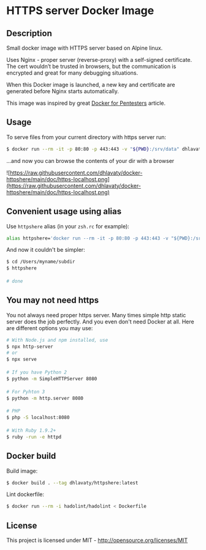 # HTTPS server Docker Image

## Description

Small docker image with HTTPS server based on Alpine linux.

Uses Nginx - proper server (reverse-proxy) with a self-signed certificate. The cert wouldn’t be trusted in browsers, but the communication is encrypted and great for many debugging situations.

When this Docker image is launched, a new key and certificate are generated before Nginx starts automatically.

This image was inspired by great [Docker for Pentesters](https://blog.ropnop.com/docker-for-pentesters/) article.

## Usage

To serve files from your current directory with https server run:

```sh
$ docker run --rm -it -p 80:80 -p 443:443 -v "${PWD}:/srv/data" dhlavaty/httpshere
```

...and now you can browse the contents of your dir with a browser

![https://raw.githubusercontent.com/dhlavaty/docker-httpshere/main/doc/https-localhost.png](https://raw.githubusercontent.com/dhlavaty/docker-httpshere/main/doc/https-localhost.png)

## Convenient usage using alias

Use `httpshere` alias (in your `zsh.rc` for example):

```sh
alias httpshere='docker run --rm -it -p 80:80 -p 443:443 -v "${PWD}:/srv/data" dhlavaty/httpshere'
```

And now it couldn't be simpler:

```sh
$ cd /Users/myname/subdir
$ httpshere

# done
```

## You may not need https

You not always need proper https server. Many times simple http static server does the job perfectly. And you even don't need Docker at all. Here are different options you may use:

```sh
# With Node.js and npm installed, use
$ npx http-server
# or
$ npx serve

# If you have Python 2
$ python -m SimpleHTTPServer 8080

# For Pyhton 3
$ python -m http.server 8080

# PHP
$ php -S localhost:8080

# With Ruby 1.9.2+
$ ruby -run -e httpd
```

## Docker build

Build image:

```sh
$ docker build . --tag dhlavaty/httpshere:latest
```

Lint dockerfile:

```sh
$ docker run --rm -i hadolint/hadolint < Dockerfile
```

## License

This project is licensed under MIT - http://opensource.org/licenses/MIT
